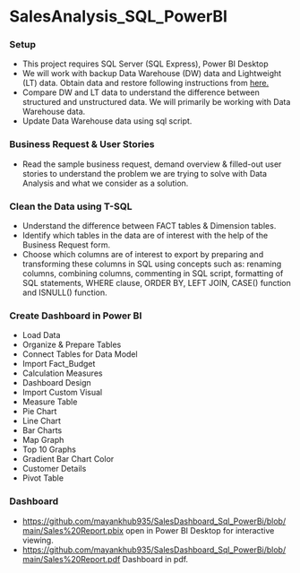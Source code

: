 # SalesAnalysis_SQL_PowerBI

### Setup
- This project requires SQL Server (SQL Express), Power BI Desktop
- We will work with backup Data Warehouse (DW) data and Lightweight (LT) data. Obtain data and restore following instructions from [here.](https://docs.microsoft.com/en-us/sql/samples/adventureworks-install-configure?view=sql-server-ver15&tabs=ssms)
- Compare DW and LT data to understand the difference between structured and unstructured data. We will primarily be working with Data Warehouse data.
- Update Data Warehouse data using sql script.

### Business Request & User Stories
- Read the sample business request, demand overview & filled-out user stories to understand the problem we are trying to solve with Data Analysis and what we consider as a solution.

### Clean the Data using T-SQL
- Understand the difference between FACT tables & Dimension tables.
- Identify which tables in the data are of interest with the help of the Business Request form.
- Choose which columns are of interest to export by preparing and transforming these columns in SQL using concepts such as: renaming columns, combining columns, commenting in SQL script, formatting of SQL statements, WHERE clause, ORDER BY, LEFT JOIN, CASE() function and ISNULL() function. 

### Create Dashboard in Power BI
- Load Data
- Organize & Prepare Tables
- Connect Tables for Data Model
- Import Fact_Budget
- Calculation Measures
- Dashboard Design
- Import Custom Visual
- Measure Table
- Pie Chart
- Line Chart
- Bar Charts
- Map Graph
- Top 10 Graphs
- Gradient Bar Chart Color
- Customer Details
- Pivot Table

### Dashboard
- https://github.com/mayankhub935/SalesDashboard_Sql_PowerBi/blob/main/Sales%20Report.pbix open in Power BI Desktop for interactive viewing.
- https://github.com/mayankhub935/SalesDashboard_Sql_PowerBi/blob/main/Sales%20Report.pdf Dashboard in pdf.

